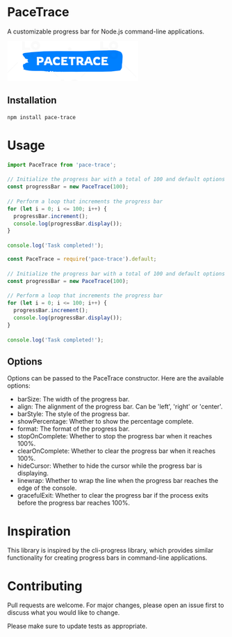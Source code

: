# PaceTrace

A customizable progress bar for Node.js command-line applications.

![PaceTrace](https://raw.githubusercontent.com/guaregua19/pace-trace/master/logo.png) <!-- replace with your logo image link -->

## Installation

```bash
npm install pace-trace
```

# Usage

```typescript
import PaceTrace from 'pace-trace';

// Initialize the progress bar with a total of 100 and default options
const progressBar = new PaceTrace(100);

// Perform a loop that increments the progress bar
for (let i = 0; i <= 100; i++) {
  progressBar.increment();
  console.log(progressBar.display());
}

console.log('Task completed!');
```

```javascript
const PaceTrace = require('pace-trace').default;

// Initialize the progress bar with a total of 100 and default options
const progressBar = new PaceTrace(100);

// Perform a loop that increments the progress bar
for (let i = 0; i <= 100; i++) {
  progressBar.increment();
  console.log(progressBar.display());
}

console.log('Task completed!');
```


## Options
Options can be passed to the PaceTrace constructor. Here are the available options:

* barSize: The width of the progress bar.
* align: The alignment of the progress bar. Can be 'left', 'right' or 'center'.
* barStyle: The style of the progress bar.
* showPercentage: Whether to show the percentage complete.
* format: The format of the progress bar.
* stopOnComplete: Whether to stop the progress bar when it reaches 100%.
* clearOnComplete: Whether to clear the progress bar when it reaches 100%.
* hideCursor: Whether to hide the cursor while the progress bar is displaying.
* linewrap: Whether to wrap the line when the progress bar reaches the edge of the console.
* gracefulExit: Whether to clear the progress bar if the process exits before the progress bar reaches 100%.

# Inspiration
This library is inspired by the cli-progress library, which provides similar functionality for creating progress bars in command-line applications.

# Contributing
Pull requests are welcome. For major changes, please open an issue first to discuss what you would like to change.

Please make sure to update tests as appropriate.
